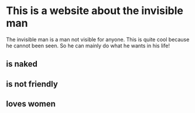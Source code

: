# This is a website about the invisible man

The invisible man is a man not visible for anyone. This is quite cool because he cannot been seen. So he can mainly do what he wants in his life!

## is naked
## is not friendly
## loves women
